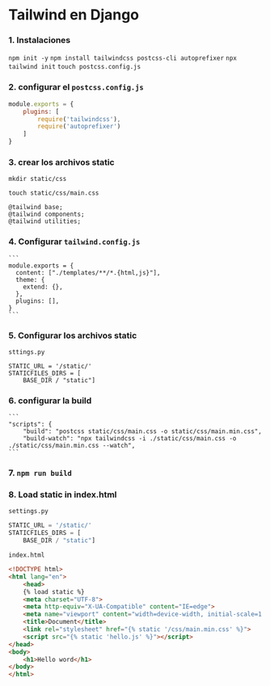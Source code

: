 # Tailwind en Django

### 1. Instalaciones

`npm init -y`
`npm install tailwindcss postcss-cli autoprefixer`
`npx tailwind init`
`touch postcss.config.js`

### 2. configurar el `postcss.config.js`
    
```js
module.exports = {
    plugins: [
        require('tailwindcss'),
        require('autoprefixer')
    ]
}
```
    
### 3. crear los archivos static
    
`mkdir static/css`

`touch static/css/main.css`

```
@tailwind base;
@tailwind components;
@tailwind utilities;
```
    
### 4. Configurar `tailwind.config.js`
    
    ```
    module.exports = {
      content: ["./templates/**/*.{html,js}"],
      theme: {
        extend: {},
      },
      plugins: [],
    }
    ```
    
### 5. Configurar los archivos static
    
`sttings.py`

```
STATIC_URL = '/static/'
STATICFILES_DIRS = [
    BASE_DIR / "static"]
```
    
### 6. configurar la build
    
    ```
    "scripts": {
        "build": "postcss static/css/main.css -o static/css/main.min.css",
        "build-watch": "npx tailwindcss -i ./static/css/main.css -o ./static/css/main.min.css --watch",
    ```
    
### 7. `npm run build`


### 8. Load static in index.html

`settings.py`

```py
STATIC_URL = '/static/'
STATICFILES_DIRS = [
    BASE_DIR / "static"]

```

`index.html`
``` html
<!DOCTYPE html>
<html lang="en">
    <head>
    {% load static %}
    <meta charset="UTF-8">
    <meta http-equiv="X-UA-Compatible" content="IE=edge">
    <meta name="viewport" content="width=device-width, initial-scale=1.0">
    <title>Document</title>
    <link rel="stylesheet" href="{% static '/css/main.min.css' %}">
    <script src="{% static 'hello.js' %}"></script>
</head>
<body>
    <h1>Hello word</h1>
</body>
</html>
```
